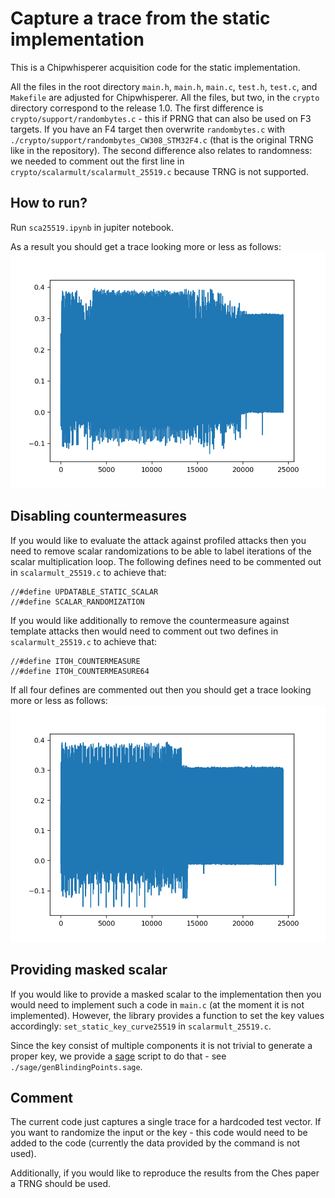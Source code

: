 # Capture a trace from the static implementation

This is a Chipwhisperer acquisition code for the static implementation. 

All the files in the root directory `main.h`, `main.h`, `main.c`, `test.h`, `test.c`, and `Makefile` are adjusted for Chipwhisperer. All the files, but two, in the `crypto` directory correspond to the release 1.0. The first difference is `crypto/support/randombytes.c` - this if PRNG that can also be used on F3 targets. If you have an F4 target then overwrite `randombytes.c` with `./crypto/support/randombytes_CW308_STM32F4.c` (that is the original TRNG like in the repository). The second difference also relates to randomness: we needed to comment out the first line in `crypto/scalarmult/scalarmult_25519.c` because TRNG is not supported.

## How to run?

Run `sca25519.ipynb` in jupiter notebook. 

As a result you should get a trace looking more or less as follows: 
![alt text](./fig/static_all_cw.png?raw=true "Static Implementation")

## Disabling countermeasures

If you would like to evaluate the attack against profiled attacks then you need to remove scalar randomizations to be able to label iterations of the scalar multiplication loop. The following defines need to be commented out in `scalarmult_25519.c` to achieve that: 
```
//#define UPDATABLE_STATIC_SCALAR
//#define SCALAR_RANDOMIZATION
```

If you would like additionally to remove the countermeasure against template attacks then would need to comment out two defines in `scalarmult_25519.c` to achieve that: 
```
//#define ITOH_COUNTERMEASURE
//#define ITOH_COUNTERMEASURE64
```

If all four defines are commented out then you should get a trace looking more or less as follows: 
![alt text](./fig/static_not_all_cw.png?raw=true "Static Implementation With Disabled Countermeasures")

## Providing masked scalar

If you would like to provide a masked scalar to the implementation then you would need to implement such a code in `main.c` (at the moment it is not implemented). However, the library provides a function to set the key values accordingly: `set_static_key_curve25519` in `scalarmult_25519.c`. 

Since the key consist of multiple components it is not trivial to generate a proper key, we provide a [sage](https://www.sagemath.org/) script to do that - see `./sage/genBlindingPoints.sage`.

## Comment

The current code just captures a single trace for a hardcoded test vector. If you want to randomize the input or the key - this code would need to be added to the code (currently the data provided by the command is not used). 

Additionally, if you would like to reproduce the results from the Ches paper a TRNG should be used. 
